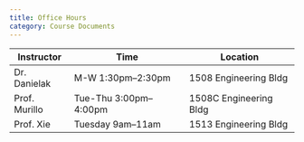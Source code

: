 ```yaml
---
title: Office Hours
category: Course Documents
---
```


| **Instructor** | **Time**              | **Location**           |
| -------------- | --------------------- | ---------------------- |
| Dr. Danielak   | M-W 1:30pm–2:30pm     | 1508 Engineering Bldg  |
| Prof. Murillo  | Tue-Thu 3:00pm–4:00pm | 1508C Engineering Bldg |
| Prof. Xie      | Tuesday 9am–11am      | 1513 Engineering Bldg  |
